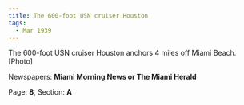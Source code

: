 ```yaml
---  
title: The 600-foot USN cruiser Houston  
tags:  
  - Mar 1939  
---  
```

  
The 600-foot USN cruiser Houston anchors 4 miles off Miami Beach. [Photo]  
  
Newspapers: **Miami Morning News or The Miami Herald**  
  
Page: **8**, Section: **A** 
